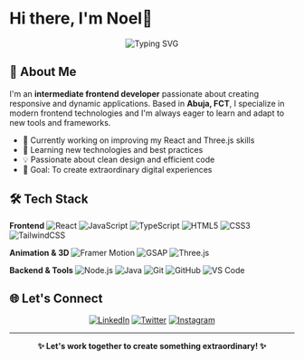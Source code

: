 # Hi there, I'm Noel👋

<div align="center">
  <img src="https://readme-typing-svg.herokuapp.com?font=Fira+Code&pause=1000&color=36BCF7&center=true&vCenter=true&width=435&lines=Frontend+Developer;React+Enthusiast;Always+Learning+New+Tech" alt="Typing SVG" />
</div>

## 🚀 About Me

I'm an **intermediate frontend developer** passionate about creating responsive and dynamic applications. Based in **Abuja, FCT**, I specialize in modern frontend technologies and I'm always eager to learn and adapt to new tools and frameworks.

- 🔭 Currently working on improving my React and Three.js skills
- 🌱 Learning new technologies and best practices
- 💡 Passionate about clean design and efficient code
- 🎯 Goal: To create extraordinary digital experiences

## 🛠️ Tech Stack

**Frontend**
![React](https://img.shields.io/badge/React-20232A?style=for-the-badge&logo=react&logoColor=61DAFB)
![JavaScript](https://img.shields.io/badge/JavaScript-323330?style=for-the-badge&logo=javascript&logoColor=F7DF1E)
![TypeScript](https://img.shields.io/badge/TypeScript-007ACC?style=for-the-badge&logo=typescript&logoColor=white)
![HTML5](https://img.shields.io/badge/HTML5-E34F26?style=for-the-badge&logo=html5&logoColor=white)
![CSS3](https://img.shields.io/badge/CSS3-1572B6?style=for-the-badge&logo=css3&logoColor=white)
![TailwindCSS](https://img.shields.io/badge/Tailwind_CSS-38B2AC?style=for-the-badge&logo=tailwind-css&logoColor=white)

**Animation & 3D**
![Framer Motion](https://img.shields.io/badge/Framer_Motion-black?style=for-the-badge&logo=framer&logoColor=blue)
![GSAP](https://img.shields.io/badge/GSAP-88CE02?style=for-the-badge&logo=greensock&logoColor=white)
![Three.js](https://img.shields.io/badge/Three.js-000000?style=for-the-badge&logo=three.js&logoColor=white)

**Backend & Tools**
![Node.js](https://img.shields.io/badge/Node.js-43853D?style=for-the-badge&logo=node.js&logoColor=white)
![Java](https://img.shields.io/badge/Java-ED8B00?style=for-the-badge&logo=openjdk&logoColor=white)
![Git](https://img.shields.io/badge/Git-F05032?style=for-the-badge&logo=git&logoColor=white)
![GitHub](https://img.shields.io/badge/GitHub-100000?style=for-the-badge&logo=github&logoColor=white)
![VS Code](https://img.shields.io/badge/VS_Code-0078D4?style=for-the-badge&logo=visual%20studio%20code&logoColor=white)

## 🌐 Let's Connect

<div align="center">
  
[![LinkedIn](https://img.shields.io/badge/LinkedIn-0077B5?style=for-the-badge&logo=linkedin&logoColor=white)](https://www.linkedin.com/in/noel-eruotor-7b7210316)
[![Twitter](https://img.shields.io/badge/Twitter-1DA1F2?style=for-the-badge&logo=twitter&logoColor=white)](https://twitter.com/noeljr_dev)
[![Instagram](https://img.shields.io/badge/Instagram-E4405F?style=for-the-badge&logo=instagram&logoColor=white)](https://www.instagram.com/enoel.jr)

</div>

---

<div align="center">
  <b>✨ Let's work together to create something extraordinary! ✨</b>
</div>
